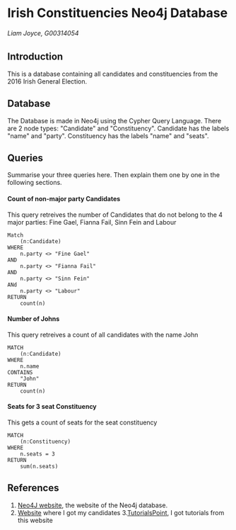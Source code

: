 # Irish Constituencies Neo4j Database
###### Liam Joyce, G00314054

## Introduction
This is a database containing all candidates and constituencies from the 2016 Irish General Election.

## Database
The Database is made in Neo4j using the Cypher Query Language.
There are 2 node types: "Candidate" and "Constituency".
Candidate has the labels "name" and "party".
Constituency has the labels "name" and "seats".

## Queries
Summarise your three queries here.
Then explain them one by one in the following sections.

#### Count of non-major party Candidates
This query retreives the number of Candidates that do not belong to the 4 major parties: Fine Gael, Fianna Fail, Sinn Fein and Labour
```cypher
Match 
	(n:Candidate)
WHERE 
	n.party <> "Fine Gael" 
AND
	n.party <> "Fianna Fail" 
AND 
	n.party <> "Sinn Fein"
ANd
	n.party <> "Labour"
RETURN
	count(n)
```

#### Number of Johns
This query retreives a count of all candidates with the name John
```cypher
MATCH 
	(n:Candidate) 
WHERE
	n.name
CONTAINS
	"John" 
RETURN
	count(n)
```

#### Seats for 3 seat Constituency
This gets a count of seats for the seat constituency
```cypher
MATCH
	(n:Constituency)
WHERE
	n.seats = 3
RETURN
	sum(n.seats)
```

## References
1. [Neo4J website](http://neo4j.com/), the website of the Neo4j database.
2. [Website](https://adriankavanaghelections.org/2014/10/22/officially-declared-candidates-for-the-20152016-general-election/) where I got my candidates
3.[TutorialsPoint](http://www.tutorialspoint.com//neo4j/index.htm), I got tutorials from this website
